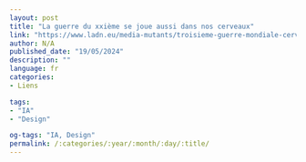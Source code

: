 ```yaml
---
layout: post
title: "La guerre du xxième se joue aussi dans nos cerveaux"
link: "https://www.ladn.eu/media-mutants/troisieme-guerre-mondiale-cerveaux"
author: N/A
published_date: "19/05/2024"
description: ""
language: fr
categories:
- Liens

tags:
- "IA"
- "Design"

og-tags: "IA, Design"
permalink: /:categories/:year/:month/:day/:title/
---
```

